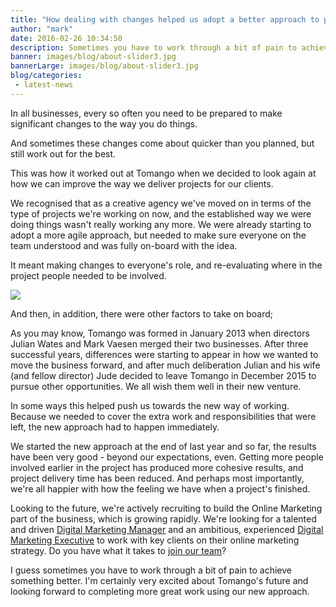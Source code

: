 ```yaml
---
title: "How dealing with changes helped us adopt a better approach to project delivery"
author: "mark"
date: 2016-02-26 10:34:50
description: Sometimes you have to work through a bit of pain to achieve something better. Find out how recent changes accelerated a new approach to delivering projects.
banner: images/blog/about-slider3.jpg
bannerLarge: images/blog/about-slider3.jpg
blog/categories: 
 - latest-news
---
```


In all businesses, every so often you need to be prepared to make significant changes to the way you do things.

And sometimes these changes come about quicker than you planned, but still work out for the best.

This was how it worked out at Tomango when we decided to look again at how we can improve the way we deliver projects for our clients.

We recognised that as a creative agency we've moved on in terms of the type of projects we're working on now, and the established way we were doing things wasn't really working any more. We were already starting to adopt a more agile approach, but needed to make sure everyone on the team understood and was fully on-board with the idea.

It meant making changes to everyone's role, and re-evaluating where in the project people needed to be involved.

![](images/blog/what-we-do-brand.jpg)

And then, in addition, there were other factors to take on board;

As you may know, Tomango was formed in January 2013 when directors Julian Wates and Mark Vaesen merged their two businesses. After three successful years, differences were starting to appear in how we wanted to move the business forward, and after much deliberation Julian and his wife (and fellow director) Jude decided to leave Tomango in December 2015 to pursue other opportunities. We all wish them well in their new venture.

In some ways this helped push us towards the new way of working. Because we needed to cover the extra work and responsibilities that were left, the new approach had to happen immediately.

We started the new approach at the end of last year and so far, the results have been very good - beyond our expectations, even. Getting more people involved earlier in the project has produced more cohesive results, and project delivery time has been reduced. And perhaps most importantly, we're all happier with how the feeling we have when a project's finished.

Looking to the future, we're actively recruiting to build the Online Marketing part of the business, which is growing rapidly. We're looking for a talented and driven [Digital Marketing Manager](http://www.tomango.co.uk/is/hiring/digital-marketing-manager/) and an ambitious, experienced [Digital Marketing Executive](http://www.tomango.co.uk/is/hiring/digital-marketing-executive/) to work with key clients on their online marketing strategy. Do you have what it takes to [join our team](http://www.tomango.co.uk/is/hiring/)?

I guess sometimes you have to work through a bit of pain to achieve something better. I'm certainly very excited about Tomango's future and looking forward to completing more great work using our new approach.


